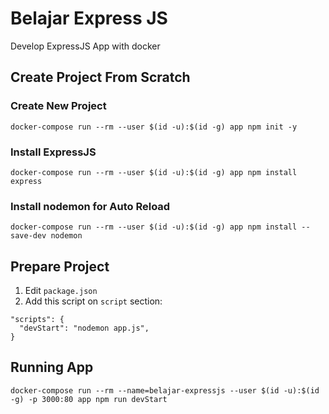 # Belajar Express JS
Develop ExpressJS App with docker

## Create Project From Scratch
### Create New Project
```
docker-compose run --rm --user $(id -u):$(id -g) app npm init -y
```
### Install ExpressJS
```
docker-compose run --rm --user $(id -u):$(id -g) app npm install express
```
### Install nodemon for Auto Reload
```
docker-compose run --rm --user $(id -u):$(id -g) app npm install --save-dev nodemon
```

## Prepare Project
1. Edit `package.json`
2. Add this script on `script` section:
```
"scripts": {
  "devStart": "nodemon app.js",
}
```

## Running App
```
docker-compose run --rm --name=belajar-expressjs --user $(id -u):$(id -g) -p 3000:80 app npm run devStart
```
